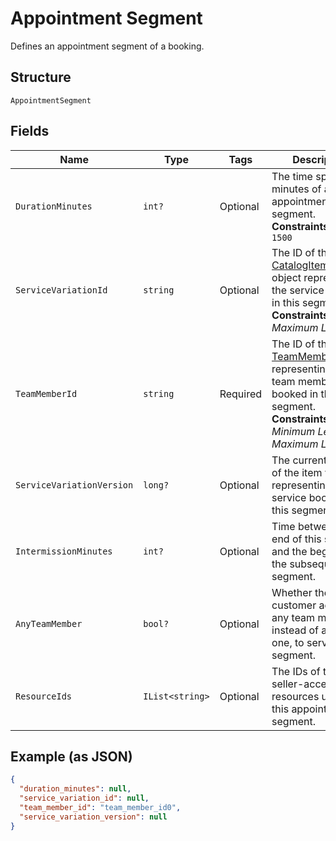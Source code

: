 
# Appointment Segment

Defines an appointment segment of a booking.

## Structure

`AppointmentSegment`

## Fields

| Name | Type | Tags | Description |
|  --- | --- | --- | --- |
| `DurationMinutes` | `int?` | Optional | The time span in minutes of an appointment segment.<br>**Constraints**: `<= 1500` |
| `ServiceVariationId` | `string` | Optional | The ID of the [CatalogItemVariation](../../doc/models/catalog-item-variation.md) object representing the service booked in this segment.<br>**Constraints**: *Maximum Length*: `36` |
| `TeamMemberId` | `string` | Required | The ID of the [TeamMember](../../doc/models/team-member.md) object representing the team member booked in this segment.<br>**Constraints**: *Minimum Length*: `1`, *Maximum Length*: `32` |
| `ServiceVariationVersion` | `long?` | Optional | The current version of the item variation representing the service booked in this segment. |
| `IntermissionMinutes` | `int?` | Optional | Time between the end of this segment and the beginning of the subsequent segment. |
| `AnyTeamMember` | `bool?` | Optional | Whether the customer accepts any team member, instead of a specific one, to serve this segment. |
| `ResourceIds` | `IList<string>` | Optional | The IDs of the seller-accessible resources used for this appointment segment. |

## Example (as JSON)

```json
{
  "duration_minutes": null,
  "service_variation_id": null,
  "team_member_id": "team_member_id0",
  "service_variation_version": null
}
```

